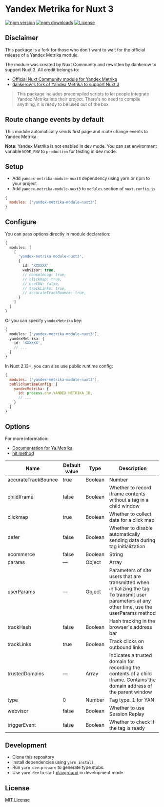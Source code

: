 # Yandex Metrika for Nuxt 3
[![npm version][npm-version-src]][npm-version-href]
[![npm downloads][npm-downloads-src]][npm-downloads-href]
[![License][license-src]][license-href]

## Disclaimer

This package is a fork for those who don't want to wait for the official release of a Yandex Metrika module.

The module was created by Nuxt Community and rewritten by dankerow to support Nuxt 3. All credit belongs to:

- [Official Nuxt Community module for Yandex Metrika](https://github.com/nuxt-community/yandex-metrika-module)
- [dankerow's fork of Yandex Metrika to support Nuxt 3](https://github.com/dankerow/yandex-metrika-module)

> This package includes precompiled scripts to let people integrate Yandex Metrika into their project. There's no need to compile anything, it is ready to be used out of the box.

## Route change events by default

This module automatically sends first page and route change events to Yandex Metrika.

**Note:** Yandex Metrika is not enabled in dev mode.
You can set environment variable `NODE_ENV` to `production` for testing in dev mode.

## Setup

- Add `yandex-metrika-module-nuxt3` dependency using yarn or npm to your project
- Add `yandex-metrika-module-nuxt3` to `modules` section of `nuxt.config.js`

```js
{
  modules: ['yandex-metrika-module-nuxt3']
}
```

## Configure

You can pass options directly in module declaration:

```ts
{
  modules: [
    [
      'yandex-metrika-module-nuxt3',
      {
        id: 'XXXXXX',
        webvisor: true,
        // consoleLog: true,
        // clickmap: true,
        // useCDN: false,
        // trackLinks: true,
        // accurateTrackBounce: true,
      }
    ]
  ]
}
```

Or you can specify `yandexMetrika` key:

```ts
{
  modules: ['yandex-metrika-module-nuxt3'],
  yandexMetrika: {
    id: 'XXXXXX',
    // ...
  }
}
```

In Nuxt 2.13+, you can also use public runtime config:

```js
{
  modules: ['yandex-metrika-module-nuxt3'],
  publicRuntimeConfig: {
    yandexMetrika: {
      id: process.env.YANDEX_METRIKA_ID,
      // ...
    }
  }
}
```

## Options

For more information:
- [Documentation for Ya.Metrika](https://yandex.com/support/metrica/code/counter-initialize.html)
- [hit method](https://yandex.com/support/metrica/objects/hit.html)

| Name                | Default value | Type    | Description                                                                                                                                      |
|---------------------|---------------|---------|--------------------------------------------------------------------------------------------------------------------------------------------------|
| accurateTrackBounce | true          | Boolean | Number                                                                                                                                           |Accurate bounce rate The parameter can accept these values:  true — Enable the accurate bounce rate, with a non-bounce event registered after 15000 ms (15 s). false — Don't enable the accurate bounce rate. <N> (integer) — Enable the accurate bounce rate. Non-bounce events are recorded after <N> ms.|
| childIframe         | false         | Boolean | Whether to record iframe contents without a tag in a child window                                                                                |
| clickmap            | true          | Boolean | Whether to collect data for a click map                                                                                                          |
| defer               | false         | Boolean | Whether to disable automatically sending data during tag initialization                                                                          |
| ecommerce           | false         | Boolean | String                                                                                                                                           | Array|Collect data for e-commerce — Ecommerce.  true — Enable e-commerce data collection. Data is transmitted via a JavaScript array named dataLayer in the global namespace (window.dataLayer) false — Disable Ecommerce data collection. <objectName> (String) — Enable Ecommerce data collection. Data is transmitted via a JavaScript array named <objectName> in the global namespace (window.<objectName>) <array> (Array) — Enable Ecommerce data collection. Data is transmitted via a JavaScript <array>|
| params              | —             | Object  | Array                                                                                                                                            |Session parameters transmitted during tag initialization To transmit session parameters at any other time, use the params method|
| userParams          | —             | Object  | Parameters of site users that are transmitted when initializing the tag To transmit user parameters at any other time, use the userParams method |
| trackHash           | false         | Boolean | Hash tracking in the browser's address bar                                                                                                       |
| trackLinks          | true          | Boolean | Track clicks on outbound links                                                                                                                   |
| trustedDomains      | —             | Array   | Indicates a trusted domain for recording the contents of a child iframe. Contains the domain address of the parent window                        |
| type                | 0             | Number  | Tag type. 1 for YAN                                                                                                                              |
| webvisor            | false         | Boolean | Whether to use Session Replay                                                                                                                    |
| triggerEvent        | false         | Boolean | Whether to check if the tag is ready                                                                                                             |

## Development

- Clone this repository
- Install dependencies using `yarn install`
- Run `yarn dev:prepare` to generate type stubs.
- Use `yarn dev` to start [playground](./playground) in development mode.

## License

[MIT License](./LICENSE)

<!-- Badges -->
[npm-version-src]: https://img.shields.io/npm/v/yandex-metrika-module-nuxt3/latest.svg?style=flat-square
[npm-version-href]: https://npmjs.com/package/yandex-metrika-module-nuxt3

[npm-downloads-src]: https://img.shields.io/npm/dt/yandex-metrika-module-nuxt3.svg?style=flat-square
[npm-downloads-href]: https://npmjs.com/package/yandex-metrika-module-nuxt3

[license-src]: https://img.shields.io/npm/l/yandex-metrika-module-nuxt3.svg?style=flat-square
[license-href]: https://npmjs.com/package/yandex-metrika-module-nuxt3

